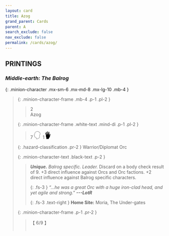 ```yaml
---
layout: card
title: Azog
grand_parent: Cards
parent: A
search_exclude: false
nav_exclude: false
permalink: /cards/azog/
---
```


## PRINTINGS


### _Middle-earth: The Balrog_

{: .minion-character .mx-sm-6 .mx-md-8 .mx-lg-10 .mb-4 }
> {: .minion-character-frame .mb-4 .p-1 .pl-2 }
> > <div class="hazard-mp">2</div>
> > <div class="card-name">Azog</div>
>
> {: .minion-character-frame .white-text .mind-di .p-1 .pl-2 }
> > 7 ![](/assets/images/mind.svg)&ensp;1![](/assets/images/di.svg)
>
> {: .hazard-classification .pr-2 }
> Warrior/Diplomat Orc
>
> {: .minion-character-text .black-text .p-2 }
> > _**Unique.**_ _Balrog specific._ _Leader._ Discard on a body check result of 9. +3 direct influence against Orcs and Orc factions. +2 direct influence against Balrog specific characters.   
> > 
> > {: .fs-3 } 
> > _“...he was a great Orc with a huge iron-clad head, and yet agile and strong."_ ***---&#65279;LotR***  
> > 
> > {: .fs-3 .text-right } 
> > **Home Site:** Moria, The Under-gates 
>
> {: .minion-character-frame .p-1 .pr-2 }
> > <div class="card-shield">【 6/9 】</div>
> > <div class="card-corruption-white">&nbsp;</div>
